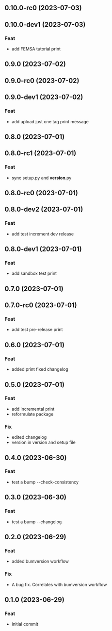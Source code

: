 ## 0.10.0-rc0 (2023-07-03)

## 0.10.0-dev1 (2023-07-03)

### Feat

- add FEMSA tutorial print

## 0.9.0 (2023-07-02)

## 0.9.0-rc0 (2023-07-02)

## 0.9.0-dev1 (2023-07-02)

### Feat

- add upload just one tag print message

## 0.8.0 (2023-07-01)

## 0.8.0-rc1 (2023-07-01)

### Feat

- sync setup.py and __version__.py

## 0.8.0-rc0 (2023-07-01)

## 0.8.0-dev2 (2023-07-01)

### Feat

- add test increment dev release

## 0.8.0-dev1 (2023-07-01)

### Feat

- add sandbox test print

## 0.7.0 (2023-07-01)

## 0.7.0-rc0 (2023-07-01)

### Feat

- add test pre-release print

## 0.6.0 (2023-07-01)

### Feat

- added print fixed changelog

## 0.5.0 (2023-07-01)

### Feat

- add incremental print
- reformulate package

### Fix

- edited changelog
- version in version and setup file

## 0.4.0 (2023-06-30)

### Feat

- test a bump --check-consistency

## 0.3.0 (2023-06-30)

### Feat

- test a bump --changelog

## 0.2.0 (2023-06-29)

### Feat

- added bumversion workflow

### Fix

- A bug fix. Correlates with bumversion workflow

## 0.1.0 (2023-06-29)

### Feat

- initial commit
